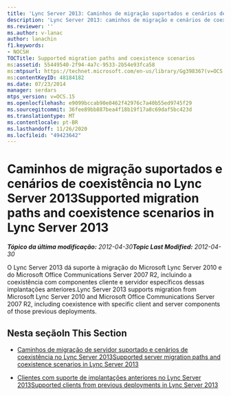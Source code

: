 ```yaml
---
title: 'Lync Server 2013: Caminhos de migração suportados e cenários de coexistência'
description: 'Lync Server 2013: caminhos de migração e cenários de coexistência compatíveis.'
ms.reviewer: ''
ms.author: v-lanac
author: lanachin
f1.keywords:
- NOCSH
TOCTitle: Supported migration paths and coexistence scenarios
ms:assetid: 55449540-2f94-4a7c-9533-2b54e93fca58
ms:mtpsurl: https://technet.microsoft.com/en-us/library/Gg398367(v=OCS.15)
ms:contentKeyID: 48184182
ms.date: 07/23/2014
manager: serdars
mtps_version: v=OCS.15
ms.openlocfilehash: e9099bccab90e0462f42976c7a40b55ed9745f29
ms.sourcegitcommit: 36fee89bb887bea4f18b19f17a8c69daf5bc423d
ms.translationtype: MT
ms.contentlocale: pt-BR
ms.lasthandoff: 11/26/2020
ms.locfileid: "49423642"
---
```

# <a name="supported-migration-paths-and-coexistence-scenarios-in-lync-server-2013"></a><span data-ttu-id="5129c-103">Caminhos de migração suportados e cenários de coexistência no Lync Server 2013</span><span class="sxs-lookup"><span data-stu-id="5129c-103">Supported migration paths and coexistence scenarios in Lync Server 2013</span></span>

<div data-xmlns="http://www.w3.org/1999/xhtml">

<div class="topic" data-xmlns="http://www.w3.org/1999/xhtml" data-msxsl="urn:schemas-microsoft-com:xslt" data-cs="https://msdn.microsoft.com/">

<div data-asp="https://msdn2.microsoft.com/asp">



</div>

<div id="mainSection">

<div id="mainBody"><span data-ttu-id="5129c-104">

<span> </span></span><span class="sxs-lookup"><span data-stu-id="5129c-104">

<span> </span></span></span>

<span data-ttu-id="5129c-105">_**Tópico da última modificação:** 2012-04-30_</span><span class="sxs-lookup"><span data-stu-id="5129c-105">_**Topic Last Modified:** 2012-04-30_</span></span>

<span data-ttu-id="5129c-106">O Lync Server 2013 dá suporte à migração do Microsoft Lync Server 2010 e do Microsoft Office Communications Server 2007 R2, incluindo a coexistência com componentes cliente e servidor específicos dessas implantações anteriores.</span><span class="sxs-lookup"><span data-stu-id="5129c-106">Lync Server 2013 supports migration from Microsoft Lync Server 2010 and Microsoft Office Communications Server 2007 R2, including coexistence with specific client and server components of those previous deployments.</span></span>

<div>

## <a name="in-this-section"></a><span data-ttu-id="5129c-107">Nesta seção</span><span class="sxs-lookup"><span data-stu-id="5129c-107">In This Section</span></span>

  - [<span data-ttu-id="5129c-108">Caminhos de migração de servidor suportado e cenários de coexistência no Lync Server 2013</span><span class="sxs-lookup"><span data-stu-id="5129c-108">Supported server migration paths and coexistence scenarios in Lync Server 2013</span></span>](lync-server-2013-supported-server-migration-paths-and-coexistence-scenarios.md)

  - [<span data-ttu-id="5129c-109">Clientes com suporte de implantações anteriores no Lync Server 2013</span><span class="sxs-lookup"><span data-stu-id="5129c-109">Supported clients from previous deployments in Lync Server 2013</span></span>](lync-server-2013-supported-clients-from-previous-deployments.md)

<span data-ttu-id="5129c-110"></div>

</div>

<span> </span>

</div>

</div>

</span><span class="sxs-lookup"><span data-stu-id="5129c-110"></div>

</div>

<span> </span>

</div>

</div>

</span></span></div>


